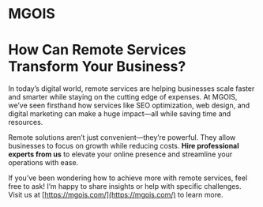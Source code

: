 # MGOIS
# How Can Remote Services Transform Your Business?

In today’s digital world, remote services are helping businesses scale faster and smarter while staying on the cutting edge of expenses. At MGOIS, we’ve seen firsthand how services like SEO optimization, web design, and digital marketing can make a huge impact—all while saving time and resources.

Remote solutions aren’t just convenient—they’re powerful. They allow businesses to focus on growth while reducing costs. **Hire professional experts from us** to elevate your online presence and streamline your operations with ease.

If you’ve been wondering how to achieve more with remote services, feel free to ask! I’m happy to share insights or help with specific challenges. Visit us at [https://mgois.com/](https://mgois.com/) to learn more.
